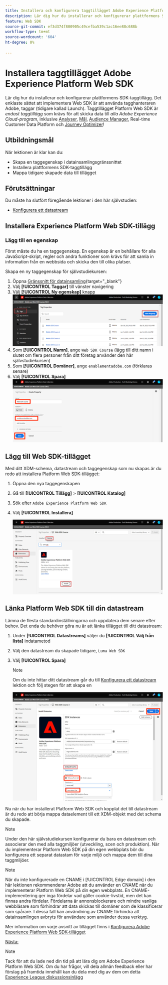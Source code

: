 ```yaml
---
title: Installera och konfigurera taggtillägget Adobe Experience Platform Web SDK
description: Lär dig hur du installerar och konfigurerar plattformens SDK-taggtillägg i gränssnittet för datainsamling. Den här lektionen ingår i självstudiekursen Implementera Adobe Experience Cloud med Web SDK.
feature: Web SDK
source-git-commit: ef3d374f800905c49cefba539c1ac16ee88c688b
workflow-type: tm+mt
source-wordcount: '604'
ht-degree: 0%

---
```


# Installera taggtillägget Adobe Experience Platform Web SDK

Lär dig hur du installerar och konfigurerar plattformens SDK-taggtillägg. Det enklaste sättet att implementera Web SDK är att använda tagghanteraren Adobe, taggar (tidigare kallad Launch). Taggtillägget Platform Web SDK är _endast taggtillägg_ som krävs för att skicka data till _alla Adobe Experience Cloud-program_, inklusive [Analyser](setup-analytics.md), [Mål](setup-target.md), [Audience Manager](setup-audience-manager.md), Real-time Customer Data Platform och [Journey Optimizer](journey-optimizer/setup-web-channel.md)!

## Utbildningsmål

När lektionen är klar kan du:

* Skapa en taggegenskap i datainsamlingsgränssnittet
* Installera plattformens SDK-taggtillägg
* Mappa tidigare skapade data till tillägget

## Förutsättningar

Du måste ha slutfört föregående lektioner i den här självstudien:

* [Konfigurera ett datastream](configure-datastream.md)

## Installera Experience Platform Web SDK-tillägg

### Lägg till en egenskap

Först måste du ha en taggegenskap. En egenskap är en behållare för alla JavaScript-skript, regler och andra funktioner som krävs för att samla in information från en webbsida och skicka den till olika platser.

Skapa en ny taggegenskap för självstudiekursen:

1. Öppna [Gränssnitt för datainsamling](https://launch.adobe.com/){target="_blank"}
1. Välj **[!UICONTROL Taggar]** till vänster navigering
1. Välj **[!UICONTROL Ny egenskap]** knapp
   ![Lägg till en ny egenskap](assets/websdk-property-addNewProperty.png)
1. Som **[!UICONTROL Namn]**, ange `Web SDK Course` (lägg till ditt namn i slutet om flera personer från ditt företag använder den här självstudiekursen)
1. Som **[!UICONTROL Domäner]**, ange `enablementadobe.com` (förklaras senare)
1. Välj **[!UICONTROL Spara]**
   ![Egenskapsinformation](assets/websdk-property-propertyDetails.png)

## Lägg till Web SDK-tillägget

Med ditt XDM-schema, datastream och taggegenskap som nu skapas är du redo att installera Platform Web SDK-tillägget:

1. Öppna den nya taggegenskapen
1. Gå till **[!UICONTROL Tillägg]** > **[!UICONTROL Katalog]**
1. Sök efter `Adobe Experience Platform Web SDK`
1. Välj **[!UICONTROL Installera]**

   ![Installera SDK-tillägg för webben](assets/extension-platform-web-sdk.jpg)


## Länka Platform Web SDK till din datastream

Lämna de flesta standardinställningarna och uppdatera dem senare efter behov. Det enda du behöver göra nu är att länka tillägget till ditt datastream:

1. Under **[!UICONTROL Datastreams]** väljer du **[!UICONTROL Välj från lista]** indatametod
1. Välj den datastream du skapade tidigare, `Luma Web SDK`
1. Välj **[!UICONTROL Spara]**

   >[!NOTE]
   >
   > Om du inte hittar ditt datastream går du till [Konfigurera ett datastream](configure-datastream.md) lektion och följ stegen för att skapa en

   ![Val av datastam](assets/extension-luma-web-sdk-datastream-extension.png)

Nu när du har installerat Platform Web SDK och kopplat det till datastream är du redo att börja mappa dataelement till ett XDM-objekt med det schema du skapade.

>[!NOTE]
>
>Under den här självstudiekursen konfigurerar du bara en datastream och associerar den med alla taggmiljöer (utveckling, scen och produktion). När du implementerar Platform Web SDK på din egen webbplats bör du konfigurera ett separat datastam för varje miljö och mappa dem till dina taggmiljöer.

>[!NOTE]
>
>När du inte konfigurerade en CNAME i [!UICONTROL Edge domain] i den här lektionen rekommenderar Adobe att du använder en CNAME när du implementerar Platform Web SDK på din egen webbplats. En CNAME-implementering ger inga fördelar vad gäller cookie-livstid, men det kan finnas andra fördelar. Fördelarna är annonsblockerare och mindre vanliga webbläsare som förhindrar att data skickas till domäner som de klassificerar som spårare. I dessa fall kan användning av CNAME förhindra att datainsamlingen avbryts för användare som använder dessa verktyg.

Mer information om varje avsnitt av tillägget finns i [Konfigurera Adobe Experience Platform Web SDK-tillägget](https://experienceleague.adobe.com/docs/experience-platform/edge/extension/web-sdk-extension-configuration.html)



[Nästa: ](create-data-elements.md)

>[!NOTE]
>
>Tack för att du lade ned din tid på att lära dig om Adobe Experience Platform Web SDK. Om du har frågor, vill dela allmän feedback eller har förslag på framtida innehåll kan du dela med dig av dem om detta [Experience League diskussionsinlägg](https://experienceleaguecommunities.adobe.com/t5/adobe-experience-platform-launch/tutorial-discussion-implement-adobe-experience-cloud-with-web/td-p/444996)
